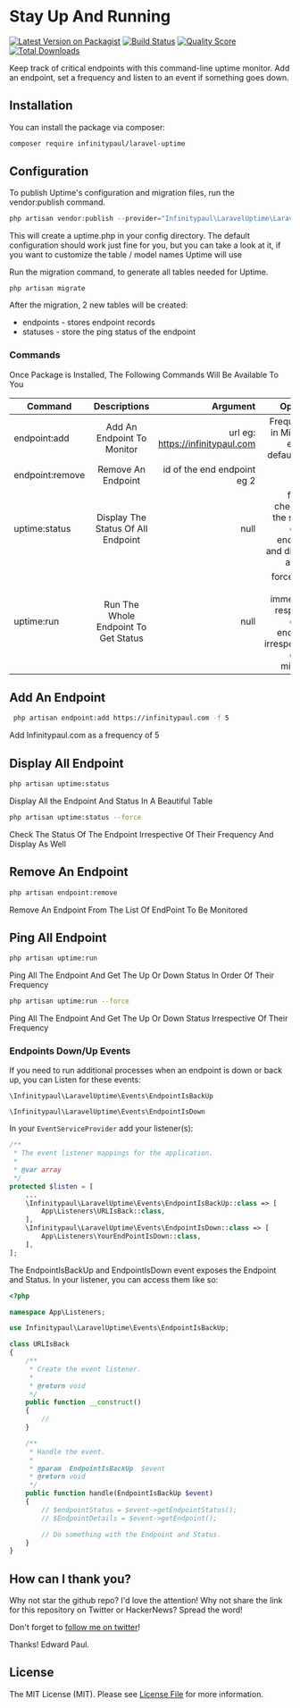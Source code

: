 # Stay Up And Running

[![Latest Version on Packagist](https://img.shields.io/packagist/v/infinitypaul/laravel-uptime.svg?style=flat-square)](https://packagist.org/packages/infinitypaul/laravel-uptime)
[![Build Status](https://img.shields.io/travis/infinitypaul/laravel-uptime/master.svg?style=flat-square)](https://travis-ci.org/infinitypaul/laravel-uptime)
[![Quality Score](https://img.shields.io/scrutinizer/g/infinitypaul/laravel-uptime.svg?style=flat-square)](https://scrutinizer-ci.com/g/infinitypaul/laravel-uptime)
[![Total Downloads](https://img.shields.io/packagist/dt/infinitypaul/laravel-uptime.svg?style=flat-square)](https://packagist.org/packages/infinitypaul/laravel-uptime)

Keep track of critical endpoints with this command-line uptime monitor. Add an endpoint, set a frequency and listen to an event if something goes down.

## Installation

You can install the package via composer:

```bash
composer require infinitypaul/laravel-uptime
```

## Configuration

To publish Uptime's configuration and migration files, run the vendor:publish command.

``` php
php artisan vendor:publish --provider="Infinitypaul\LaravelUptime\LaravelUptimeServiceProvider"
```
This will create a uptime.php in your config directory. The default configuration should work just fine for you, but you can take a look at it, if you want to customize the table / model names Uptime will use

Run the migration command, to generate all tables needed for Uptime.

```
php artisan migrate
```
After the migration, 2 new tables will be created:
* endpoints - stores endpoint records
* statuses - store the ping status of the endpoint



### Commands

Once Package is Installed, The Following Commands Will Be Available To You

| Command   |      Descriptions      |  Argument | Options
|----------|:-------------:|------:|------:|
| endpoint:add |  Add An Endpoint To Monitor | url eg: https://infinitypaul.com | Frequency in Minutes eg 20, default is 5 |
| endpoint:remove |    Remove An Endpoint   |   id of the end endpoint eg 2 | null |
| uptime:status | Display The Status Of All Endpoint |    null  | force : check for the status of the endpoint and display as well
| uptime:run | Run The Whole Endpoint To Get Status |    null | force : get an immediate response of the endpoint irrespective of the minutes


## Add An Endpoint

``` bash
 php artisan endpoint:add https://infinitypaul.com -f 5
```
Add Infinitypaul.com as a frequency of 5

## Display All Endpoint
```bash
php artisan uptime:status  
```
Display All the Endpoint And Status In A Beautiful Table

```bash
php artisan uptime:status --force
```
Check The Status Of The Endpoint Irrespective Of Their Frequency And Display As Well

## Remove An Endpoint

```bash
php artisan endpoint:remove
```
Remove An Endpoint From The List Of EndPoint To Be Monitored

## Ping All Endpoint

```bash
php artisan uptime:run
```
Ping All The Endpoint And Get The Up Or Down Status In Order Of Their Frequency

```bash
php artisan uptime:run --force
```

Ping All The Endpoint And Get The Up Or Down Status Irrespective Of Their Frequency

### Endpoints Down/Up Events

If you need to run additional processes when an endpoint is down or back up, you can Listen for these events:

```
\Infinitypaul\LaravelUptime\Events\EndpointIsBackUp

\Infinitypaul\LaravelUptime\Events\EndpointIsDown
```

In your `EventServiceProvider` add your listener(s):

```php
/**
 * The event listener mappings for the application.
 *
 * @var array
 */
protected $listen = [
    ...
    \Infinitypaul\LaravelUptime\Events\EndpointIsBackUp::class => [
        App\Listeners\URLIsBack::class,
    ],
    \Infinitypaul\LaravelUptime\Events\EndpointIsDown::class => [
        App\Listeners\YourEndPointIsDown::class,
    ],
];
```

The EndpointIsBackUp and EndpointIsDown event exposes the Endpoint and Status. In your listener, you can access them like so:

```php
<?php

namespace App\Listeners;

use Infinitypaul\LaravelUptime\Events\EndpointIsBackUp;

class URLIsBack
{
    /**
     * Create the event listener.
     *
     * @return void
     */
    public function __construct()
    {
        //
    }

    /**
     * Handle the event.
     *
     * @param  EndpointIsBackUp  $event
     * @return void
     */
    public function handle(EndpointIsBackUp $event)
    {
        // $endpointStatus = $event->getEndpointStatus();
        // $EndpointDetails = $event->getEndpoint();

        // Do something with the Endpoint and Status.
    }
}
```


## How can I thank you?

Why not star the github repo? I'd love the attention! Why not share the link for this repository on Twitter or HackerNews? Spread the word!

Don't forget to [follow me on twitter](https://twitter.com/infinitypaul)!

Thanks!
Edward Paul.

## License

The MIT License (MIT). Please see [License File](LICENSE.md) for more information.


